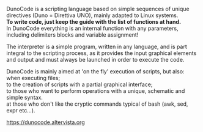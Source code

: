 DunoCode is a scripting language based on simple sequences of unique directives
(Duno = Direttiva UNO), mainly adapted to Linux systems.  
**To write code, just keep the guide with the list of functions at hand.**  
In DunoCode everything is an internal function with any parameters, including delimiters
blocks and variable assignment!  
  
The interpreter is a simple program, written in any language, and is part
integral to the scripting process, as it provides the input graphical elements
and output and must always be launched in order to execute the code.  
  
DunoCode is mainly aimed at 'on the fly' execution of scripts, but also:  
  when executing files;  
  to the creation of scripts with a partial graphical interface;  
  to those who want to perform operations with a unique, schematic and simple syntax.  
  at those who don't like the cryptic commands typical of bash (awk, sed, expr etc...).  
  
https://dunocode.altervista.org
